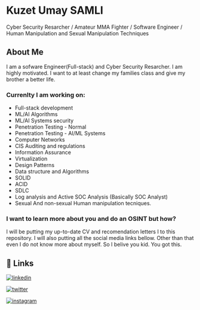 
# Kuzet Umay SAMLI

Cyber Security Resarcher / Amateur MMA Fighter / Software Engineer / Human Manipulation and Sexual Manipulation Techniques 


## About Me
I am a sofware Engineer(Full-stack) and Cyber Security Resarcher. I am highly motivated. I want to at least change my families class and give my brother a better life. 

### Currenlty I am working on:
- Full-stack development
- ML/AI Algorithms
- ML/AI Systems security
- Penetration Testing - Normal
- Penetration Testing - AI/ML Systems
- Computer Networks
- CIS Auditing and regulations
- Information Assurance
- Virtualization
- Design Patterns 
- Data structure and Algorithms
- SOLID
- ACID 
- SDLC 
- Log analysis and Active SOC Analysis (Basically SOC Analyst)
- Sexual And non-sexual Human manipulation tecniques.

### I want to learn more about you and do an OSINT but how? 
I will be putting my up-to-date CV and recomendation letters I to this repository. I will also putting all the social media links bellow. Other than that even I do not know more about myself. So I belive you kid. You got this. 



## 🔗 Links
[![linkedin](https://img.shields.io/badge/linkedin-0A66C2?style=for-the-badge&logo=linkedin&logoColor=white)](https://www.linkedin.com/in/umay-samli-5419b51bb/)

[![twitter](https://img.shields.io/badge/twitter-1DA1F2?style=for-the-badge&logo=twitter&logoColor=white)](https://x.com/SamlUmay)

[![instagram](https://img.shields.io/badge/-Instagram-C13584?style=flat-square&labelColor=C13584&logo=instagram&logoColor=white&link=https://www.instagram.com/eduardopiresbr/)](https://instagram.com/umay_samli)





